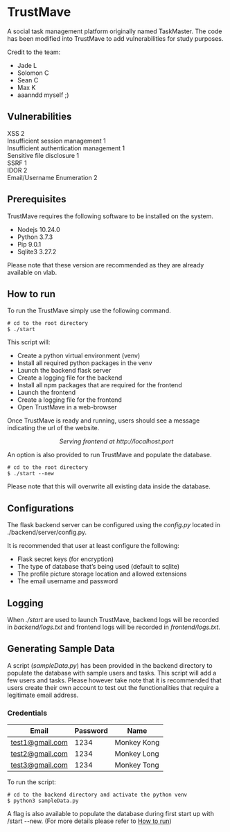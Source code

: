 # TrustMave
A social task management platform originally named TaskMaster. 
The code has been modified into TrustMave to add vulnerabilities for study purposes.
 
Credit to the team:
* Jade L
* Solomon C
* Sean C
* Max K
* aaanndd myself ;)

## Vulnerabilities 
XSS	    2  
Insufficient session management	1  
Insufficient authentication management	1  
Sensitive file disclosure	1  
SSRF	1  
IDOR	2  
Email/Username Enumeration	2  


## Prerequisites
TrustMave requires the following software to be installed on the system.
* Nodejs 10.24.0
* Python 3.7.3 
* Pip 9.0.1
* Sqlite3 3.27.2

Please note that these version are recommended as they are already available on vlab.

## How to run 
To run the TrustMave simply use the following command.
```
# cd to the root directory
$ ./start
```
This script will:
* Create a python virtual environment (venv)
* Install all required python packages in the venv
* Launch the backend flask server
* Create a logging file for the backend
* Install all npm packages that are required for the frontend
* Launch the frontend
* Create a logging file for the frontend
* Open TrustMave in a web-browser

Once TrustMave is ready and running, users should see a message indicating the url of the website.
<p style="text-align: center;">
<em>Serving frontend at http://localhost:port</em>

An option is also provided to run TrustMave and populate the database.
```
# cd to the root directory
$ ./start --new
```
Please note that this will overwrite all existing data inside the database. 

## Configurations
The flask backend server can be configured using the <em>config.py</em> located in </em>./backend/server/config.py</em>.

It is recommended that user at least configure the following:
* Flask secret keys (for encryption)
* The type of database that’s being used (default to sqlite) 
* The profile picture storage location and allowed extensions
* The email username and password

## Logging
When <em>./start</em> are used to launch TrustMave, backend logs will be recorded in <em>backend/logs.txt</em> and frontend logs will be recorded in <em>frontend/logs.txt</em>.

## Generating Sample Data
A script (<em>sampleData.py</em>) has been provided in the backend directory to populate the database with sample users and tasks. This script will add a few users and tasks. Please however take note that it is recommended that users create their own account to test out the functionalities that require a legitimate email address. 
 
### Credentials
    
Email | Password | Name
--- | --- | ---
test1@gmail.com | 1234 | Monkey Kong
test2@gmail.com | 1234 | Monkey Long
test3@gmail.com | 1234 | Monkey Tong

To run the script:
```
# cd to the backend directory and activate the python venv
$ python3 sampleData.py
```
A flag is also available to populate the database during first start up with /start --new. (For more details please refer to [How to run](#how-to-run))
